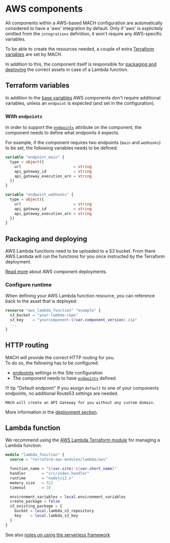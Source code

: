 # AWS components

All components within a AWS-based MACH configuration are automatically considered to have a 'aws' integration by default. Only if 'aws' is explicitely omitted from the `integrations` definition, it won't require any AWS-specific variables.

To be able to create the resources needed, a couple of extra [Terraform variables](#terraform-variables) are set by MACH.

In addition to this, the component itself is responsible for [packaging and deploying](#packaging-and-deploying) the correct assets in case of a Lambda function.

## Terraform variables

In addition to the [base variables](./index.md#required-variables) AWS components don't require additional variables, unless an `endpoint` is expected (and set in the configuration).

### With `endpoints`

In order to support the [`endpoints`](../deployment/config/aws.md#http-routing) attribute on the component, the component needs to define what endpoints it expects.

For example, if the component requires two endpoints (`main` and `webhooks`) to be set, the following variables needs to be defined:

```terraform
variable "endpoint_main" {
  type = object({
    url                       = string
    api_gateway_id            = string
    api_gateway_execution_arn = string
  })
}

variable "endpoint_webhooks" {
  type = object({
    url                       = string
    api_gateway_id            = string
    api_gateway_execution_arn = string
  })
}
```

## Packaging and deploying

AWS Lambda functions need to be uploaded to a S3 bucket. From there AWS Lambda will run the functions for you once instructed by the Terraform deployment.

[Read more](../deployment/components.md#on-aws) about AWS component deployments.

### Configure runtime
When defining your AWS Lambda function resource, you can reference back to the asset that is deployed:

```terraform
resource "aws_lambda_function" "example" {
  s3_bucket = "your-lambda-repo"
  s3_key    = "yourcomponent-${var.component_version}.zip"
  ...
}
```
## HTTP routing

MACH will provide the correct HTTP routing for you.<br>
To do so, the following has to be configured:

- [endpoints](../syntax/sites.md) settings in the Site configuration
- The component needs to have [`endpoints`](../syntax/components.md) defined

!!! tip "Default endpoint"
    If you assign `default` to one of your components endpoints, no additional Route53 settings are needed.

    MACH will create an API Gateway for you without any custom domain.

More information in the [deployment section](../deployment/config/aws.md#http-routing).

## Lambda function

We recommend using the [AWS Lambda Terraform module](https://registry.terraform.io/modules/terraform-aws-modules/lambda/aws/latest) for managing a Lambda function.

```terraform
module "lambda_function" {
  source = "terraform-aws-modules/lambda/aws"

  function_name = "${var.site}-${var.short_name}"
  handler       = "src/index.handler"
  runtime       = "nodejs12.x"
  memory_size   = 512
  timeout       = 10

  environment_variables = local.environment_variables
  create_package = false
  s3_existing_package = {
    bucket = local.lambda_s3_repository
    key    = local.lambda_s3_key
  }
}
```

See also [notes on using the serverless framework](../deployment/config/components.md#serverless-framework)